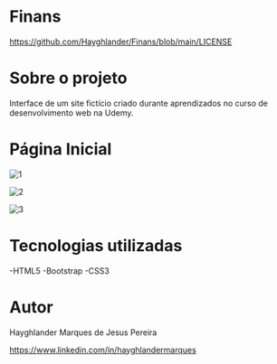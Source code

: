 # Finans

https://github.com/Hayghlander/Finans/blob/main/LICENSE

# Sobre o projeto

Interface de um site fictício criado durante aprendizados no curso de desenvolvimento web na Udemy.

# Página Inicial

![1](https://github.com/Hayghlander/Finans/assets/113555075/9182b30d-9bc1-4b6d-b194-562ffa0d7b69)

![2](https://github.com/Hayghlander/Finans/assets/113555075/c628285b-8353-48db-9ac8-5bf05761385d)

![3](https://github.com/Hayghlander/Finans/assets/113555075/8d7d35ac-1463-4d47-bc50-8a5d4c59cda0)

# Tecnologias utilizadas

-HTML5
-Bootstrap
-CSS3


# Autor

Hayghlander Marques de Jesus Pereira

https://www.linkedin.com/in/hayghlandermarques
